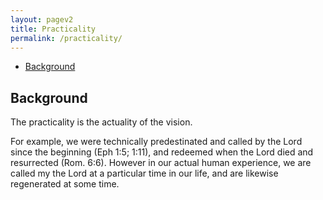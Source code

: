 ```yaml
---
layout: pagev2
title: Practicality
permalink: /practicality/
---
```

- [Background](#background)


## Background

The practicality is the actuality of the vision. 

For example, we were technically predestinated and called by the Lord since the beginning (Eph 1:5; 1:11), and redeemed when the Lord died and resurrected (Rom. 6:6). However in our actual human experience, we are called my the Lord at a particular time in our life, and are likewise regenerated at some time.